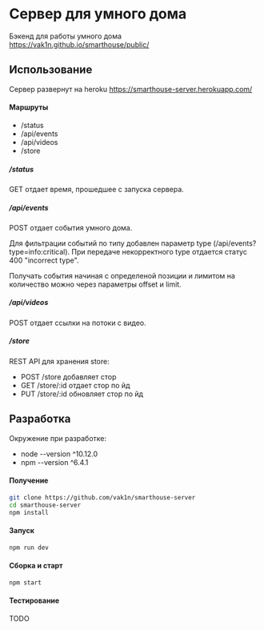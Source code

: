 # Сервер для умного дома

Бэкенд для работы умного дома https://vak1n.github.io/smarthouse/public/

## Использование

Сервер развернут на heroku https://smarthouse-server.herokuapp.com/

#### Маршруты

- /status
- /api/events
- /api/videos
- /store

##### /status

GET отдает время, прошедшее с запуска сервера.

##### /api/events

POST отдает события умного дома. 

Для фильтрации событий по типу добавлен параметр type (/api/events?type=info:critical). 
При передаче некорректного type отдается статус 400 "incorrect type".

Получать события начиная с определеной позиции и лимитом на количество можно через параметры offset и limit.

##### /api/videos

POST отдает ссылки на потоки с видео.

##### /store

REST API для хранения store:

- POST /store добавляет стор
- GET /store/:id отдает стор по йд
- PUT /store/:id обновляет стор по йд

## Разработка 

Окружение при разработке:

- node --version ^10.12.0
- npm --version ^6.4.1

#### Получение

```sh
git clone https://github.com/vak1n/smarthouse-server
cd smarthouse-server
npm install
```

#### Запуск

```sh
npm run dev
```

#### Сборка и старт

```sh
npm start
```

#### Тестирование

TODO
